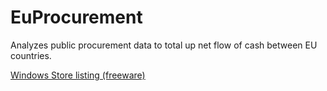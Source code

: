 # EuProcurement

Analyzes public procurement data to total up net flow of cash between EU countries.


[Windows Store listing (freeware)](https://www.microsoft.com/store/apps/9n864njlwstb)
